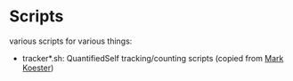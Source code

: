 # Scripts

various scripts for various things:

* tracker*.sh: QuantifiedSelf tracking/counting scripts (copied from [Mark Koester](https://github.com/markwk))
